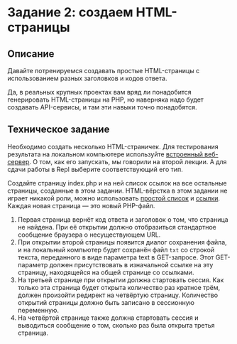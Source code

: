 # Задание 2: создаем HTML-страницы

## Описание
Давайте потренируемся создавать простые HTML-страницы с использованием разных заголовков и кодов ответа.

Да, в реальных крупных проектах вам вряд ли понадобится генерировать HTML-страницы на PHP,
но наверняка надо будет создавать API-сервисы, и там эти навыки точно понадобятся.

## Техническое задание
Необходимо создать несколько HTML-страничек. Для тестирования результата на локальном компьютере используйте
[встроенный веб-сервер](https://www.php.net/manual/ru/features.commandline.webserver.php). О том, как его запускать, мы говорили на второй лекции. А для сдачи работы в Repl выберите соответствующий его тип.

Создайте страницу index.php и на ней список ссылок на все остальные страницы, созданные в этом задании.
HTML-вёрстка в этом задании не играет никакой роли, можно использовать
[простой список](http://htmlbook.ru/html/ul) и [ссылки](http://htmlbook.ru/html/a). Каждая новая страница — это новый PHP-файл.

1. Первая страница вернёт код ответа и заголовок о том, что страница не найдена. При её открытии должно
   отобразиться стандартное сообщение браузера о несуществующем URL.
1. При открытии второй страницы появится диалог сохранения файла, и на локальный компьютер будет сохранён
   файл `txt` со строкой текста, переданного в виде параметра text в GET-запросе. Этот GET-параметр должен
   присутствовать в изначальной ссылке на эту страницу, находящейся на общей странице со ссылками.
1. На третьей странице при открытии должна стартовать сессия. Как только эта страница будет открыта количество раз кратное трём, должен произойти редирект на четвёртую страницу. Количество открытий страницы должно быть записано в сессионную
   переменную.
1. На четвёртой странице также должна стартовать сессия и выводиться сообщение о том, сколько раз была открыта
   третья страница.    